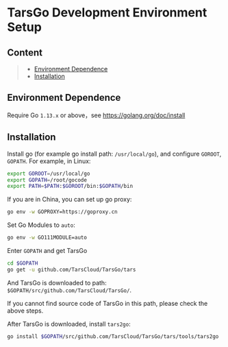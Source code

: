 # TarsGo Development Environment Setup

## Content

> * [Environment Dependence](#Environment-Dependence)
> * [Installation](#Installation)

## Environment Dependence

Require Go `1.13.x` or above，see https://golang.org/doc/install

## Installation

Install go (for example go install path: `/usr/local/go`), and configure `GOROOT`, `GOPATH`. For example, in Linux:

```sh
export GOROOT=/usr/local/go
export GOPATH=/root/gocode
export PATH=$PATH:$GOROOT/bin:$GOPATH/bin
```

If you are in China, you can set up go proxy:

```sh
go env -w GOPROXY=https://goproxy.cn   
```

Set Go Modules to `auto`:

```sh
go env -w GO111MODULE=auto
```

Enter `GOPATH` and get TarsGo

```sh
cd $GOPATH
go get -u github.com/TarsCloud/TarsGo/tars
```

And TarsGo is downloaded to path: `$GOPATH/src/github.com/TarsCloud/TarsGo/`.

If you cannot find source code of TarsGo in this path, please check the above steps.

After TarsGo is downloaded, install `tars2go`:

```sh
go install $GOPATH/src/github.com/TarsCloud/TarsGo/tars/tools/tars2go
```
